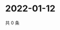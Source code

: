 # 2022-01-12

共 0 条

<!-- BEGIN WEIBO -->
<!-- 最后更新时间 Wed Jan 12 2022 01:27:52 GMT+0800 (China Standard Time) -->

<!-- END WEIBO -->
